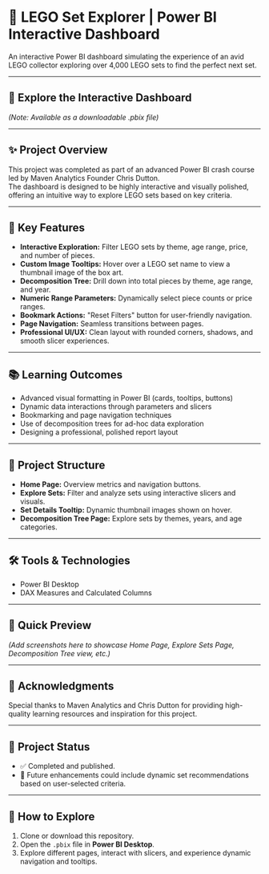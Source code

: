 # 🧱 LEGO Set Explorer | Power BI Interactive Dashboard

An interactive Power BI dashboard simulating the experience of an avid LEGO collector exploring over 4,000 LEGO sets to find the perfect next set.

---

## 🔗 Explore the Interactive Dashboard
*(Note: Available as a downloadable .pbix file)*

---

## ✨ Project Overview

This project was completed as part of an advanced Power BI crash course led by Maven Analytics Founder Chris Dutton.  
The dashboard is designed to be highly interactive and visually polished, offering an intuitive way to explore LEGO sets based on key criteria.

---

## 🎯 Key Features

- **Interactive Exploration:** Filter LEGO sets by theme, age range, price, and number of pieces.
- **Custom Image Tooltips:** Hover over a LEGO set name to view a thumbnail image of the box art.
- **Decomposition Tree:** Drill down into total pieces by theme, age range, and year.
- **Numeric Range Parameters:** Dynamically select piece counts or price ranges.
- **Bookmark Actions:** "Reset Filters" button for user-friendly navigation.
- **Page Navigation:** Seamless transitions between pages.
- **Professional UI/UX:** Clean layout with rounded corners, shadows, and smooth slicer experiences.

---

## 📚 Learning Outcomes

- Advanced visual formatting in Power BI (cards, tooltips, buttons)
- Dynamic data interactions through parameters and slicers
- Bookmarking and page navigation techniques
- Use of decomposition trees for ad-hoc data exploration
- Designing a professional, polished report layout

---

## 📂 Project Structure

- **Home Page:** Overview metrics and navigation buttons.
- **Explore Sets:** Filter and analyze sets using interactive slicers and visuals.
- **Set Details Tooltip:** Dynamic thumbnail images shown on hover.
- **Decomposition Tree Page:** Explore sets by themes, years, and age categories.

---

## 🛠️ Tools & Technologies

- Power BI Desktop
- DAX Measures and Calculated Columns

---

## 📸 Quick Preview

*(Add screenshots here to showcase Home Page, Explore Sets Page, Decomposition Tree view, etc.)*

---

## 👥 Acknowledgments

Special thanks to Maven Analytics and Chris Dutton for providing high-quality learning resources and inspiration for this project.

---

## 📅 Project Status

- ✅ Completed and published.
- 🚀 Future enhancements could include dynamic set recommendations based on user-selected criteria.

---

## 🧭 How to Explore

1. Clone or download this repository.
2. Open the `.pbix` file in **Power BI Desktop**.
3. Explore different pages, interact with slicers, and experience dynamic navigation and tooltips.








